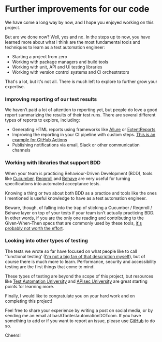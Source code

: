 # Further improvements for our code

We have come a long way by now, and I hope you enjoyed working on this project.

But are we done now? Well, yes and no. In the steps up to now, you have learned more about what I think are the most fundamental tools and techniques to learn as a test automation engineer:

* Starting a project from zero
* Working with package managers and build tools
* Working with unit, API and UI testing libraries
* Working with version control systems and CI orchestrators

That's a lot, but it's not all. There is much left to explore to further grow your expertise.

### Improving reporting of our test results

We haven't paid a lot of attention to reporting yet, but people do love a good report summarizing the results of their test runs. There are several different types of reports to explore, including:

* Generating HTML reports using frameworks like [Allure](https://allurereport.org/) or [ExtentReports](https://extentreports.com/)
* Improving the reporting in your CI pipeline with custom steps. [This is an example for GitHub Actions](https://github.com/marketplace/actions/test-reporter)
* Publishing notifications via email, Slack or other communication channels

### Working with libraries that support BDD

When your team is practicing Behaviour-Driven Development (BDD), tools like [Cucumber](https://cucumber.io/), [Reqnroll](https://reqnroll.net/) and [Behave](https://behave.readthedocs.io/en/latest/) are very useful for turning specifications into automated acceptance tests.

Knowing a thing or two about both BDD as a practice and tools like the ones I mentioned is useful knowledge to have as a test automation engineer.

Beware, though, of falling into the trap of sticking a Cucumber / Reqnroll / Behave layer on top of your tests if your team isn't actually practicing BDD. In other words, if you are the only one reading and contributing to the Given-When-Then specs that are commonly used by these tools, [it's probably not worth the effort](https://www.ontestautomation.com/to-bdd-or-not-to-bdd/).

### Looking into other types of testing

The tests we wrote so far have focused on what people like to call 'functional testing' ([I'm not a big fan of that description myself](https://www.ontestautomation.com/lets-talk-about-behaviour-instead/)), but of course there is much more to learn. Performance, security and accessibility testing are the first things that come to mind.

These types of testing are beyond the scope of this project, but resources like [Test Automation University](https://testautomationu.applitools.com/) and [APIsec University](https://www.apisecuniversity.com/) are great starting points for learning more.

Finally, I would like to congratulate you on your hard work and on completing this project!

Feel free to share your experience by writing a post on social media, or by sending me an email at basATontestautomationDOTcom. If you have something to add or if you want to report an issue, please use [GitHub](https://github.com/basdijkstra/a-test-automation-project/issues) to do so.

Cheers!